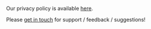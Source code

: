 Our privacy policy is available [here](https://timdubbins.github.io/riffcast/privacy).

Please [get in touch](mailto:timdubbins@gmail.com) for support / feedback / suggestions!
